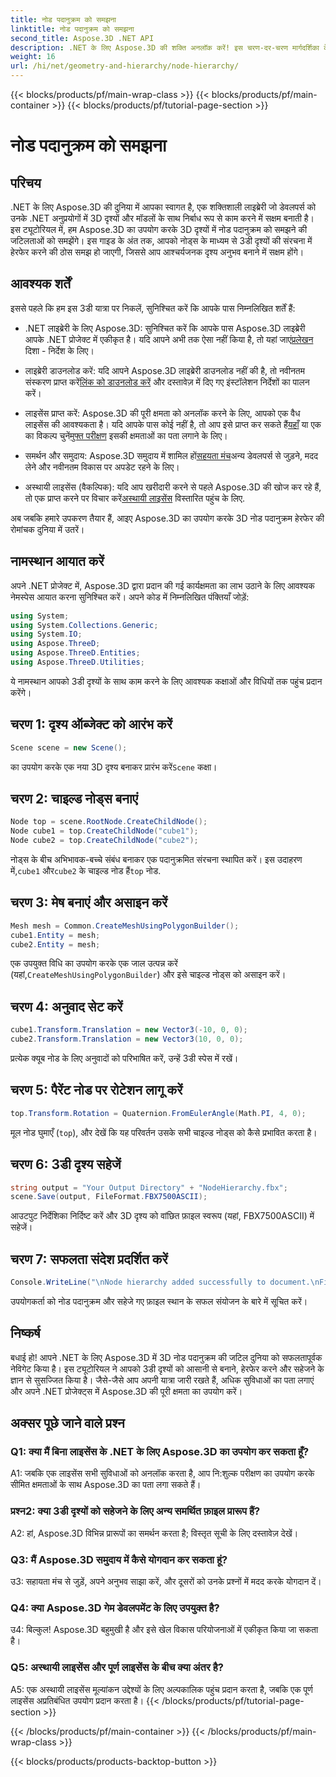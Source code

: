```yaml
---
title: नोड पदानुक्रम को समझना
linktitle: नोड पदानुक्रम को समझना
second_title: Aspose.3D .NET API
description: .NET के लिए Aspose.3D की शक्ति अनलॉक करें! इस चरण-दर-चरण मार्गदर्शिका के साथ नोड पदानुक्रम हेरफेर में गोता लगाएँ। सहजता से आश्चर्यजनक 3डी दृश्य बनाएं।
weight: 16
url: /hi/net/geometry-and-hierarchy/node-hierarchy/
---
```


{{< blocks/products/pf/main-wrap-class >}}
{{< blocks/products/pf/main-container >}}
{{< blocks/products/pf/tutorial-page-section >}}

# नोड पदानुक्रम को समझना

## परिचय

.NET के लिए Aspose.3D की दुनिया में आपका स्वागत है, एक शक्तिशाली लाइब्रेरी जो डेवलपर्स को उनके .NET अनुप्रयोगों में 3D दृश्यों और मॉडलों के साथ निर्बाध रूप से काम करने में सक्षम बनाती है। इस ट्यूटोरियल में, हम Aspose.3D का उपयोग करके 3D दृश्यों में नोड पदानुक्रम को समझने की जटिलताओं को समझेंगे। इस गाइड के अंत तक, आपको नोड्स के माध्यम से 3डी दृश्यों की संरचना में हेरफेर करने की ठोस समझ हो जाएगी, जिससे आप आश्चर्यजनक दृश्य अनुभव बनाने में सक्षम होंगे।

## आवश्यक शर्तें

इससे पहले कि हम इस 3डी यात्रा पर निकलें, सुनिश्चित करें कि आपके पास निम्नलिखित शर्तें हैं:

-  .NET लाइब्रेरी के लिए Aspose.3D: सुनिश्चित करें कि आपके पास Aspose.3D लाइब्रेरी आपके .NET प्रोजेक्ट में एकीकृत है। यदि आपने अभी तक ऐसा नहीं किया है, तो यहां जाएं[प्रलेखन](https://reference.aspose.com/3d/net/) दिशा - निर्देश के लिए।

-  लाइब्रेरी डाउनलोड करें: यदि आपने Aspose.3D लाइब्रेरी डाउनलोड नहीं की है, तो नवीनतम संस्करण प्राप्त करें[लिंक को डाउनलोड करें](https://releases.aspose.com/3d/net/) और दस्तावेज़ में दिए गए इंस्टॉलेशन निर्देशों का पालन करें।

-  लाइसेंस प्राप्त करें: Aspose.3D की पूरी क्षमता को अनलॉक करने के लिए, आपको एक वैध लाइसेंस की आवश्यकता है। यदि आपके पास कोई नहीं है, तो आप इसे प्राप्त कर सकते हैं[यहाँ](https://purchase.aspose.com/buy) या एक का विकल्प चुनें[मुफ्त परीक्षण](https://releases.aspose.com/) इसकी क्षमताओं का पता लगाने के लिए।

-  समर्थन और समुदाय: Aspose.3D समुदाय में शामिल हों[सहयता मंच](https://forum.aspose.com/c/3d/18)अन्य डेवलपर्स से जुड़ने, मदद लेने और नवीनतम विकास पर अपडेट रहने के लिए।

-  अस्थायी लाइसेंस (वैकल्पिक): यदि आप खरीदारी करने से पहले Aspose.3D की खोज कर रहे हैं, तो एक प्राप्त करने पर विचार करें[अस्थायी लाइसेंस](https://purchase.aspose.com/temporary-license/) विस्तारित पहुंच के लिए.

अब जबकि हमारे उपकरण तैयार हैं, आइए Aspose.3D का उपयोग करके 3D नोड पदानुक्रम हेरफेर की रोमांचक दुनिया में उतरें।

## नामस्थान आयात करें

अपने .NET प्रोजेक्ट में, Aspose.3D द्वारा प्रदान की गई कार्यक्षमता का लाभ उठाने के लिए आवश्यक नेमस्पेस आयात करना सुनिश्चित करें। अपने कोड में निम्नलिखित पंक्तियाँ जोड़ें:

```csharp
using System;
using System.Collections.Generic;
using System.IO;
using Aspose.ThreeD;
using Aspose.ThreeD.Entities;
using Aspose.ThreeD.Utilities;
```

ये नामस्थान आपको 3डी दृश्यों के साथ काम करने के लिए आवश्यक कक्षाओं और विधियों तक पहुंच प्रदान करेंगे।

## चरण 1: दृश्य ऑब्जेक्ट को आरंभ करें

```csharp
Scene scene = new Scene();
```

 का उपयोग करके एक नया 3D दृश्य बनाकर प्रारंभ करें`Scene` कक्षा।

## चरण 2: चाइल्ड नोड्स बनाएं

```csharp
Node top = scene.RootNode.CreateChildNode();
Node cube1 = top.CreateChildNode("cube1");
Node cube2 = top.CreateChildNode("cube2");
```

 नोड्स के बीच अभिभावक-बच्चे संबंध बनाकर एक पदानुक्रमित संरचना स्थापित करें। इस उदाहरण में,`cube1` और`cube2` के चाइल्ड नोड हैं`top` नोड.

## चरण 3: मेष बनाएं और असाइन करें

```csharp
Mesh mesh = Common.CreateMeshUsingPolygonBuilder();
cube1.Entity = mesh;
cube2.Entity = mesh;
```

 एक उपयुक्त विधि का उपयोग करके एक जाल उत्पन्न करें (यहां,`CreateMeshUsingPolygonBuilder`) और इसे चाइल्ड नोड्स को असाइन करें।

## चरण 4: अनुवाद सेट करें

```csharp
cube1.Transform.Translation = new Vector3(-10, 0, 0);
cube2.Transform.Translation = new Vector3(10, 0, 0);
```

प्रत्येक क्यूब नोड के लिए अनुवादों को परिभाषित करें, उन्हें 3डी स्पेस में रखें।

## चरण 5: पैरेंट नोड पर रोटेशन लागू करें

```csharp
top.Transform.Rotation = Quaternion.FromEulerAngle(Math.PI, 4, 0);
```

मूल नोड घुमाएँ (`top`), और देखें कि यह परिवर्तन उसके सभी चाइल्ड नोड्स को कैसे प्रभावित करता है।

## चरण 6: 3डी दृश्य सहेजें

```csharp
string output = "Your Output Directory" + "NodeHierarchy.fbx";
scene.Save(output, FileFormat.FBX7500ASCII);
```

आउटपुट निर्देशिका निर्दिष्ट करें और 3D दृश्य को वांछित फ़ाइल स्वरूप (यहां, FBX7500ASCII) में सहेजें।

## चरण 7: सफलता संदेश प्रदर्शित करें

```csharp
Console.WriteLine("\nNode hierarchy added successfully to document.\nFile saved at " + output);
```

उपयोगकर्ता को नोड पदानुक्रम और सहेजे गए फ़ाइल स्थान के सफल संयोजन के बारे में सूचित करें।

## निष्कर्ष

बधाई हो! आपने .NET के लिए Aspose.3D में 3D नोड पदानुक्रम की जटिल दुनिया को सफलतापूर्वक नेविगेट किया है। इस ट्यूटोरियल ने आपको 3डी दृश्यों को आसानी से बनाने, हेरफेर करने और सहेजने के ज्ञान से सुसज्जित किया है। जैसे-जैसे आप अपनी यात्रा जारी रखते हैं, अधिक सुविधाओं का पता लगाएं और अपने .NET प्रोजेक्ट्स में Aspose.3D की पूरी क्षमता का उपयोग करें।

## अक्सर पूछे जाने वाले प्रश्न

### Q1: क्या मैं बिना लाइसेंस के .NET के लिए Aspose.3D का उपयोग कर सकता हूँ?

A1: जबकि एक लाइसेंस सभी सुविधाओं को अनलॉक करता है, आप नि:शुल्क परीक्षण का उपयोग करके सीमित क्षमताओं के साथ Aspose.3D का पता लगा सकते हैं।

### प्रश्न2: क्या 3डी दृश्यों को सहेजने के लिए अन्य समर्थित फ़ाइल प्रारूप हैं?

A2: हां, Aspose.3D विभिन्न प्रारूपों का समर्थन करता है; विस्तृत सूची के लिए दस्तावेज़ देखें।

### Q3: मैं Aspose.3D समुदाय में कैसे योगदान कर सकता हूं?

उ3: सहायता मंच से जुड़ें, अपने अनुभव साझा करें, और दूसरों को उनके प्रश्नों में मदद करके योगदान दें।

### Q4: क्या Aspose.3D गेम डेवलपमेंट के लिए उपयुक्त है?

उ4: बिल्कुल! Aspose.3D बहुमुखी है और इसे खेल विकास परियोजनाओं में एकीकृत किया जा सकता है।

### Q5: अस्थायी लाइसेंस और पूर्ण लाइसेंस के बीच क्या अंतर है?

A5: एक अस्थायी लाइसेंस मूल्यांकन उद्देश्यों के लिए अल्पकालिक पहुंच प्रदान करता है, जबकि एक पूर्ण लाइसेंस अप्रतिबंधित उपयोग प्रदान करता है।
{{< /blocks/products/pf/tutorial-page-section >}}

{{< /blocks/products/pf/main-container >}}
{{< /blocks/products/pf/main-wrap-class >}}

{{< blocks/products/products-backtop-button >}}

